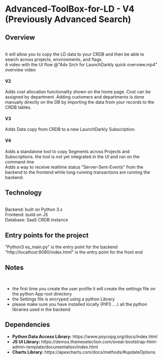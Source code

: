 # Advanced-ToolBox-for-LD - V4 (Previously Advanced Search)

<H2>Overview</H2><br>
It will allow you to copy the LD data to your CRDB and then be able to search across projects, environments, and flags.<br>
A video with the UI flow @"Adv Srch for LaunchDarkly quick overview.mp4" overview video <BR>
<H4>V2</H4>Adds cost allocation functionality shown on the home page. Cost can be assigned by department. Adding customers and departments is done manually directly on the DB by importing the data from your records to the CRDB tables. <BR>
<H4>V3</H4>Adds Data copy from CRDB to a new LaunchDarkly Subscription. <BR>
<H4>V4</H4>Adds a standalone tool to copy Segments across Projects and Subscriptions. the tool is not yet integrated in the UI and run on the command-line<BR>
Adds a way to receive realtime status "Server-Sent-Events" from the backend to the frontend while long-running transactions are running the backend.<BR>

<h2> Technology</h2><br>
Backend: built on Python 3.x<br>
Frontend: build on JS<br>
Database: SaaS CRDB instance<br>

<H2>Entry points for the project</H2>
"Python3 es_main.py" is the entry point for the backend<br>
"http://localhost:8080/index.html" is the entry point for the front end<br>

<H2>Notes</H2><br>
<UL>
  <LI>the first time you create the user profile it will create the settings file on the python App root directory </LI>
  <LI>the Settings file is encryped using a python Library</LI>
  <LI>please make sure you have installed locally (PIP3 ....) all the python libraries used in the backend</LI> 
</UL>

<H2>Dependencies</H2>
<UL>
  <LI><B>Python Data Access Library:</B> https://www.psycopg.org/docs/index.html</LI>
  <LI><B>JS UI Library: </B>https://demos.themeselection.com/sneat-bootstrap-html-admin-template/documentation/index.html</LI>
  <LI><B>Charts Library: </B>https://apexcharts.com/docs/methods/#updateOptions</LI>
</UL>
